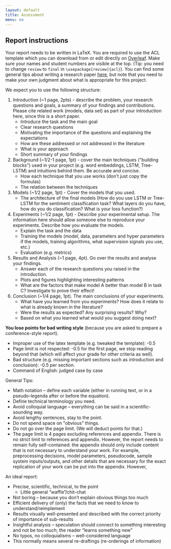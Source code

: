 ```yaml
---
layout: default
title: Assessment
menu: no
---
```


## Report instructions

Your report needs to be written in LaTeX. You are required to use the ACL template which you can download from or edit directly on [Overleaf]([https://www.overleaf.com/latex/templates/acl-2023-proceedings-template/qjdgcrdwcnwp](https://www.overleaf.com/latex/templates/association-for-computational-linguistics-acl-conference/jvxskxpnznfj)). Make sure your names and student numbers are visible at the top. (Tip: you need to change `review` to `final` in `\usepackage[review]{acl}`).
You can find some general tips about writing a research paper [here](https://www.microsoft.com/en-us/research/academic-program/write-great-research-paper/), but note that you need to make your own judgment about what is appropriate for this project. 

We expect you to use the following structure:
1. Introduction (~1 page, 2pts) - describe the problem, your research questions and goals, a summary of your findings and contributions. Please cite related work (models, data set) as part of your introduction here, since this is a short paper.
    - Introduce the task and the main goal
    - Clear research questions
    - Motivating the importance of the questions and explaining the expectations
    - How are these addressed or not addressed in the literature
    - What is your approach
    - Short summary of your findings
2. Background (~1/2-1 page, 1pt) -
cover the main techniques ("building blocks") used in your project (e.g. word embeddings, LSTM, Tree-LSTM) and intuitions behind them. Be accurate and concise.
    - How each technique that you use works (don't just copy the formulas)
    - The relation between the techniques
3. Models (~1/2 page, 1pt) - Cover the models that you used.
    - The architecture of the final models (How do you use LSTM or Tree-LSTM for the sentiment classification task? What layers do you have, how do you do classification? What is your loss function?)
4. Experiments (~1/2 page, 1pt) - Describe your experimental setup. The information here should allow someone else to reproduce your experiments. Describe how you evaluate the models.
    - Explain the task and the data
    - Training the models (model, data, parameters and hyper parameters if the models, training algorithms, what supervision signals you use, etc.)
    - Evaluation (e.g. metrics)
5. Results and Analysis (~1 page, 4pt). Go over the results and analyse your findings.
    - Answer each of the research questions you raised in the introduction.
    - Plots and figures highlighting interesting patterns
    - What are the factors that make model A better than model B in task C? Investigate to prove their effect!
6. Conclusion (~1/4 page, 1pt). The main conclusions of your experiments.
    - What have you learned from you experiments? How does it relate to what is already known in the literature?
    - Were the results as expected? Any surprising results? Why?
    - Based on what you learned what would you suggest doing next?

**You lose points for bad writing style** (because you are asked to prepare a conference-style report).

- Improper use of the latex template (e.g. tweaked the template): -0.5
- Page limit is not respected: -0.5 for the first page, we stop reading beyond that (which will affect your grade for other criteria as well).
- Bad structure (e.g. missing important sections such as introduction and conclusion): -0.5 per section.
- Command of English: judged case by case

General Tips:

- Math notation – define each variable (either in running text, or in a pseudo-legenda after or before the equation).
- Define technical terminology you need.
- Avoid colloquial language – everything can be said in a scientific-sounding way.
- Avoid lengthy sentences, stay to the point.
- Do not spend space on "obvious" things.
- Do not go over the page limit. (We will deduct points for that.)
- The page limit is 4 pages excluding references and appendix. There is no strict limit to references and appendix. However, the report needs to remain fully self-contained: the appendix should only include content that is not necessary to understand your work. For example, preprocessing decisions, model parameters, pseudocode, sample system inputs/outputs, and other details that are necessary for the exact replication of your work can be put into the appendix. However, 


An ideal report:
- Precise, scientific, technical, to the point 
  - Little general “waffle”/chit-chat
- Not boring – because you don’t explain obvious things too much
- Efficient delivery of (only) the facts that we need to know to understand/reimplement
- Results visually well-presented and described with the correct priority of importance of sub-results
- Insightful analysis – speculation should connect to something interesting and not be too much; the reader “learns something new”
- No typos, no colloquialisms – well-considered language
- This normally means several re-draftings (re-orderings of information)
